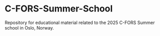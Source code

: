 # C-FORS-Summer-School
Repository for educational material related to the 2025 C-FORS Summer school in Oslo, Norway. 
